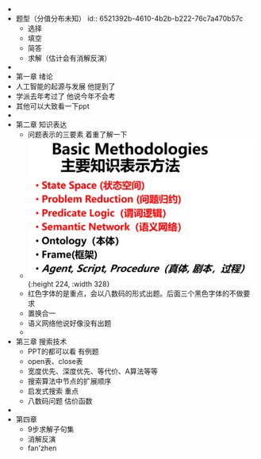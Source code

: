 -
- 题型（分值分布未知）
  id:: 6521392b-4610-4b2b-b222-76c7a470b57c
	- 选择
	- 填空
	- 简答
	- 求解（估计会有消解反演）
-
- 第一章 绪论
- 人工智能的起源与发展 他提到了
- 学派去年考过了 他说今年不会考
- 其他可以大致看一下ppt
-
- 第二章 知识表达
	- 问题表示的三要素 着重了解一下
	- ![image.png](../assets/image_1703166514158_0.png){:height 224, :width 328}
	- 红色字体的是重点，会以八数码的形式出题。后面三个黑色字体的不做要求
	- 置换合一
	- 语义网络他说好像没有出题
	-
- 第三章 搜索技术
	- PPT的都可以看 有例题
	- open表、close表
	- 宽度优先、深度优先、等代价、A算法等等
	- 搜索算法中节点的扩展顺序
	- 启发式搜索 重点
	- 八数码问题 估价函数
-
- 第四章
	- 9步求解子句集
	- 消解反演
	- fan'zhen